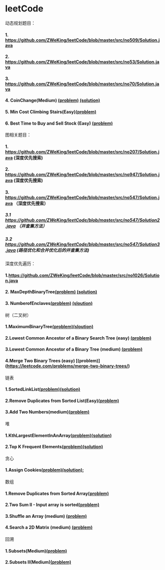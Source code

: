 # leetCode

动态规划题目：
#### 1. https://github.com/ZWeKing/leetCode/blob/master/src/no509/Solution.java
#### 2. https://github.com/ZWeKing/leetCode/blob/master/src/no53/Solution.java
#### 3. https://github.com/ZWeKing/leetCode/blob/master/src/no70/Solution.java
#### 4. CoinChange(Medium) [(problem)](https://leetcode.com/problems/coin-change/)  [(solution)](https://github.com/ZWeKing/leetCode/blob/master/src/no322/CoinChange.java)
#### 5. Min Cost Climbing Stairs(Easy)[(problem)](https://leetcode.com/problems/min-cost-climbing-stairs/)
#### 6. Best Time to Buy and Sell Stock (Easy) [(problem)](https://leetcode.com/problems/best-time-to-buy-and-sell-stock/)

图相关题目：
#### 1. https://github.com/ZWeKing/leetCode/blob/master/src/no207/Solution.java (深度优先搜索)
#### 2. https://github.com/ZWeKing/leetCode/blob/master/src/no947/Solution.java (深度优先搜索)
#### 3. https://github.com/ZWeKing/leetCode/blob/master/src/no547/Solution.java （深度优先搜索）
##### 3.1 https://github.com/ZWeKing/leetCode/blob/master/src/no547/Solution2.java （并查集方法）
##### 3.2 https://github.com/ZWeKing/leetCode/blob/master/src/no547/Solution3.java (路径优化和合并优化后的并查集方法)

深度优先遍历：
#### 1.https://github.com/ZWeKing/leetCode/blob/master/src/no1026/Solution.java
#### 2. MaxDepthBinaryTree[(problem)](https://leetcode.com/problems/maximum-depth-of-binary-tree/) [(solution)](https://github.com/ZWeKing/leetCode/blob/master/src/dfs/MaxDepthBinaryTree104Easy.java)
#### 3. NumberofEnclaves[(problem)](https://leetcode.com/problems/number-of-enclaves/) [(sloution)](https://github.com/ZWeKing/leetCode/blob/master/src/dfs/NumberofEnclaves1020Medium.java)

树（二叉树）
#### 1.MaximumBinaryTree[(problem)](https://leetcode.com/problems/maximum-binary-tree/)[(sloution)](https://github.com/ZWeKing/leetCode/blob/master/src/tree/MaximumBinaryTree654Medium.java)
#### 2.Lowest Common Ancestor of a Binary Search Tree (easy) [(problem)](https://leetcode.com/problems/lowest-common-ancestor-of-a-binary-search-tree/)
#### 3.Lowest Common Ancestor of a Binary Tree (medium) [(problem)](https://leetcode.com/problems/lowest-common-ancestor-of-a-binary-tree/)
#### 4.Merge Two Binary Trees (easy) [(problem)] (https://leetcode.com/problems/merge-two-binary-trees/)

链表
#### 1.SortedLinkList[(problem)](https://leetcode.com/problems/sort-list/)[(solution)](https://github.com/ZWeKing/leetCode/blob/master/src/linkedList/SortList148Medium.java)
#### 2.Remove Duplicates from Sorted List(Easy)[(problem)](https://leetcode.com/problems/remove-duplicates-from-sorted-list/)
#### 3.Add Two Numbers(medium)[(problem)](https://leetcode.com/problems/add-two-numbers/)

堆
#### 1.KthLargestElementInAnArray[(problem)](https://leetcode.com/problems/kth-largest-element-in-an-array/)[(solution)](https://github.com/ZWeKing/leetCode/blob/master/src/heap/KthLargestElementInAnArray215Medium.java)
#### 2.Top K Frequent Elements[(problem)](https://leetcode.com/problems/top-k-frequent-elements/)[(solution)](https://github.com/ZWeKing/leetCode/blob/master/src/heap/TopKFrequentElements347Medium.java)
贪心
#### 1.Assign Cookies[(problem)](https://leetcode.com/problems/assign-cookies/)[(solution)](https://github.com/ZWeKing/leetCode/blob/master/src/greedy/AssignCookies455Easy.java);
数组
#### 1.Remove Duplicates from Sorted Array[(problem)](https://leetcode.com/problems/remove-duplicates-from-sorted-array/)
#### 2.Two Sum II - Input array is sorted[(problem)](https://leetcode.com/problems/two-sum-ii-input-array-is-sorted/)
#### 3.Shuffle an Array (medium) [(problem)](https://leetcode.com/problems/shuffle-an-array/) 
#### 4.Search a 2D Matrix (medium) [(problem)](https://leetcode.com/problems/search-a-2d-matrix/)
回溯
#### 1.Subsets(Medium)[(problem)](https://leetcode.com/problems/subsets/)
#### 2.Subsets II(Medium)[(problem)](https://leetcode.com/problems/subsets-ii/)

